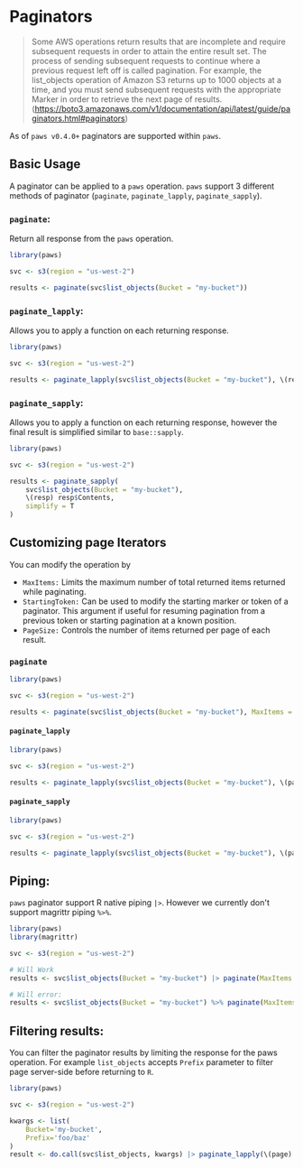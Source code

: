 # Paginators

> Some AWS operations return results that are incomplete and require subsequent requests in order to attain the entire result set. The process of sending subsequent requests to continue where a previous request left off is called pagination. For example, the list_objects operation of Amazon S3 returns up to 1000 objects at a time, and you must send subsequent requests with the appropriate Marker in order to retrieve the next page of results.
(https://boto3.amazonaws.com/v1/documentation/api/latest/guide/paginators.html#paginators)


As of `paws v0.4.0+` paginators are supported within `paws`.

## Basic Usage

A paginator can be applied to a `paws` operation. `paws` support 3 different methods of paginator (`paginate`, `paginate_lapply`, `paginate_sapply`). 

### `paginate`:
Return all response from the `paws` operation.

```r
library(paws)

svc <- s3(region = "us-west-2")

results <- paginate(svc$list_objects(Bucket = "my-bucket"))
```

### `paginate_lapply`:
Allows you to apply a function on each returning response.
```r
library(paws)

svc <- s3(region = "us-west-2")

results <- paginate_lapply(svc$list_objects(Bucket = "my-bucket"), \(resp) resp$Contents)
```

### `paginate_sapply`:
Allows you to apply a function on each returning response, however the final result is simplified similar to `base::sapply`.
```r
library(paws)

svc <- s3(region = "us-west-2")

results <- paginate_sapply(
    svc$list_objects(Bucket = "my-bucket"),
    \(resp) resp$Contents,
    simplify = T
)
```

## Customizing page Iterators

You can modify the operation by

* `MaxItems:` 
    Limits the maximum number of total returned items returned while paginating.
* `StartingToken:`
    Can be used to modify the starting marker or token of a paginator. This argument if useful for resuming pagination from a previous token or starting pagination at a known position.
* `PageSize:`
    Controls the number of items returned per page of each result.


### `paginate`
```r
library(paws)

svc <- s3(region = "us-west-2")

results <- paginate(svc$list_objects(Bucket = "my-bucket"), MaxItems = 10)
```

#### `paginate_lapply`
```r
library(paws)

svc <- s3(region = "us-west-2")

results <- paginate_lapply(svc$list_objects(Bucket = "my-bucket"), \(page) page$Contents)
```

#### `paginate_sapply`
```r
library(paws)

svc <- s3(region = "us-west-2")

results <- paginate_lapply(svc$list_objects(Bucket = "my-bucket"), \(page) page$Contents)
```

## Piping:

`paws` paginator support R native piping `|>`. However we currently don't support magrittr piping `%>%`.

```r
library(paws)
library(magrittr)

svc <- s3(region = "us-west-2")

# Will Work
results <- svc$list_objects(Bucket = "my-bucket") |> paginate(MaxItems = 10)

# Will error:
results <- svc$list_objects(Bucket = "my-bucket") %>% paginate(MaxItems = 10)
```


## Filtering results:

You can filter the paginator results by limiting the response for the paws operation. For example `list_objects` accepts `Prefix` parameter to filter page server-side before returning to `R`.

```r
library(paws)

svc <- s3(region = "us-west-2")

kwargs <- list(
    Bucket='my-bucket',
    Prefix='foo/baz'
)
result <- do.call(svc$list_objects, kwargs) |> paginate_lapply(\(page) page$Contents)
```
